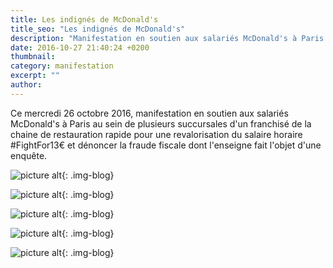```yaml
---
title: Les indignés de McDonald's
title_seo: "Les indignés de McDonald's"
description: "Manifestation en soutien aux salariés McDonald's à Paris pour une revalorisation du salaire horaire au sein de la chaine de restauration rapide"
date: 2016-10-27 21:40:24 +0200
thumbnail:
category: manifestation
excerpt: ""
author:
---
```


Ce mercredi 26 octobre 2016, manifestation en soutien aux salariés McDonald's à Paris au sein de plusieurs succursales d'un franchisé de la chaine de restauration rapide pour une revalorisation du salaire horaire #FightFor13€ et dénoncer la fraude fiscale dont l'enseigne fait l'objet d'une enquête.   


![picture alt](/images/blog/indignes-mcdo_01.jpg "Occupation du McDonald's de la gare du Nord et manifestation de soutien aux salariés"){: .img-blog}

![picture alt](/images/blog/indignes-mcdo_02.jpg "Occupation du McDonald's de la gare du Nord et manifestation de soutien aux salariés"){: .img-blog}

![picture alt](/images/blog/indignes-mcdo_03.jpg "Occupation du McDonald's de la gare du Nord et manifestation de soutien aux salariés"){: .img-blog}

![picture alt](/images/blog/indignes-mcdo_04.jpg "Occupation du McDonald's de la gare du Nord et manifestation de soutien aux salariés"){: .img-blog}

![picture alt](/images/blog/indignes-mcdo_05.jpg "Occupation du McDonald's de la gare du Nord et manifestation de soutien aux salariés"){: .img-blog}